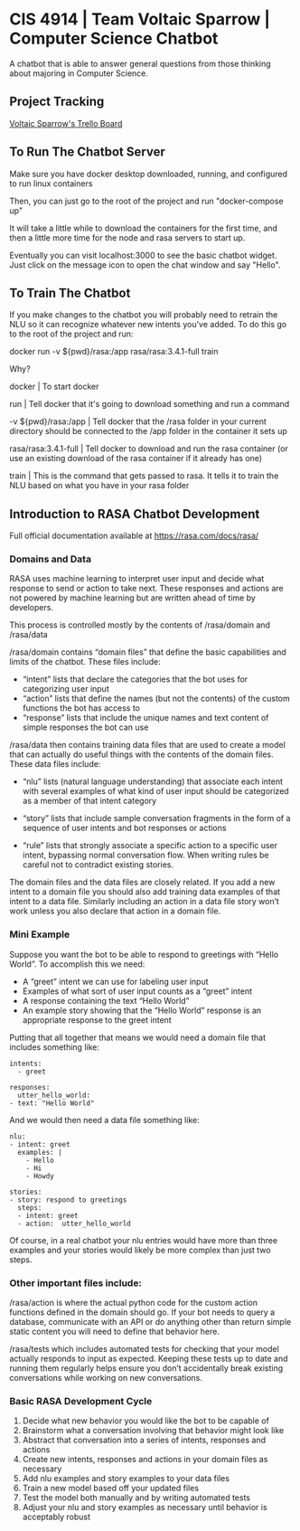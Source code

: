 # CIS 4914 | Team Voltaic Sparrow | Computer Science Chatbot

A chatbot that is able to answer general questions from those thinking about majoring in Computer Science.

## Project Tracking

<a href="https://trello.com/b/j05rzM21/agile-board" target="_blank">Voltaic Sparrow's Trello Board</a>

## To Run The Chatbot Server
Make sure you have docker desktop downloaded, running, and configured to run linux containers

Then, you can just go to the root of the project and run "docker-compose up"

It will take a little while to download the containers for the first time, and then a little more time for the node and rasa servers to start up.

Eventually you can visit localhost:3000 to see the basic chatbot widget. Just click on the message icon to open the chat window and say "Hello".

## To Train The Chatbot

If you make changes to the chatbot you will probably need to retrain the NLU so it can recognize whatever new intents you've added. To do this go to the root of the project and run:

docker run -v ${pwd}/rasa:/app rasa/rasa:3.4.1-full train

Why?

docker | To start docker

run | Tell docker that it's going to download something and run a command

-v ${pwd}/rasa:/app | Tell docker that the /rasa folder in your current directory should be connected to the /app folder in the container it sets up

rasa/rasa:3.4.1-full | Tell docker to download and run the rasa container (or use an existing download of the rasa container if it already has one)

train | This is the command that gets passed to rasa. It tells it to train the NLU based on what you have in your rasa folder

## Introduction to RASA Chatbot Development

Full official documentation available at https://rasa.com/docs/rasa/

### Domains and Data

RASA uses machine learning to interpret user input and decide what response to send or action to take next. These responses and actions are not powered by machine learning but are written ahead of time by developers.

This process is controlled mostly by the contents of /rasa/domain and /rasa/data

/rasa/domain contains “domain files” that define the basic capabilities and limits of the chatbot. These files include:

- “intent” lists that declare the categories that the bot uses for categorizing user input
- “action” lists that define the names (but not the contents) of the custom functions the bot has access to 
- “response” lists that include the unique names and text content of simple responses the bot can use

/rasa/data then contains training data files that are used to create a model that can actually do useful things with the contents of the domain files. These data files include:

- “nlu” lists (natural language understanding) that associate each intent with several examples of what kind of user input should be categorized as a member of that intent category

- “story” lists that include sample conversation fragments in the form of a sequence of user intents and bot responses or actions

- “rule” lists that strongly associate a specific action to a specific user intent, bypassing normal conversation flow. When writing rules be careful not to contradict existing stories.


The domain files and the data files are closely related. If you add a new intent to a domain file you should also add training data examples of that intent to a data file. Similarly including an action in a data file story won’t work unless you also declare that action in a domain file.

### Mini Example

Suppose you want the bot to be able to respond to greetings with “Hello World”. To accomplish this we need:
- A “greet” intent we can use for labeling user input
- Examples of what sort of user input counts as a “greet” intent
- A response containing the text “Hello World”
- An example story showing that the “Hello World” response is an appropriate response to the greet intent

Putting that all together that means we would need a domain file that includes something like:
```
intents:
  - greet

responses:
  utter_hello_world:
- text: "Hello World"
```

And we would then need a data file something like:
```
nlu:
- intent: greet
  examples: |
    - Hello
    - Hi
    - Howdy

stories:    
- story: respond to greetings
  steps:
  - intent: greet
  - action:  utter_hello_world
```

Of course, in a real chatbot your nlu entries would have more than three examples and your stories would likely be more complex than just two steps. 

### Other important files include:

/rasa/action is where the actual python code for the custom action functions defined in the domain should go. If your bot needs to query a database, communicate with an API or do anything other than return simple static content you will need to define that behavior here.

/rasa/tests which includes automated tests for checking that your model actually responds to input as expected. Keeping these tests up to date and running them regularly helps ensure you don’t accidentally break existing conversations while working on new conversations.

### Basic RASA Development Cycle

1) Decide what new behavior you would like the bot to be capable of
2) Brainstorm what a conversation involving that behavior might look like
3) Abstract that conversation into a series of intents, responses and actions
4) Create new intents, responses and actions in your domain files as necessary
5) Add nlu examples and story examples to your data files
6) Train a new model based off your updated files
7) Test the model both manually and by writing automated tests
8) Adjust your nlu and story examples as necessary until behavior is acceptably robust
